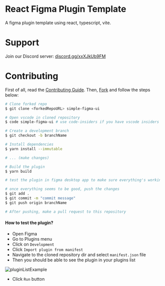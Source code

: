# React Figma Plugin Template

A figma plugin template using react, typescript, vite.

# Support

Join our Discord server: [discord.gg/xxXJkUb9FM](https://discord.gg/xxXJkUb9FM)

# Contributing

First of all, read the [Contributing Guide](https://github.com/neplextech/simple-figma-ui/blob/main/CONTRIBUTING.md). Then, [Fork](https://github.com/neplextech/simple-figma-ui/fork) and follow the steps below:

```sh
# Clone forked repo
$ git clone <forkedRepoURL> simple-figma-ui

# Open vscode in cloned repository
$ code simple-figma-ui # use code-insiders if you have vscode insiders

# Create a development branch
$ git checkout -b branchName

# Install dependencies
$ yarn install --immutable

# ... (make changes)

# Build the plugin
$ yarn build

# test the plugin in figma desktop app to make sure everything's working

# once everything seems to be good, push the changes
$ git add .
$ git commit -m "commit message"
$ git push origin branchName

# After pushing, make a pull request to this repository
```

#### How to test the plugin?

* Open Figma
* Go to Plugins menu
* Click on `Development`
* Click `Import plugin from manifest`
* Navigate to the cloned repository dir and select `manifest.json` file
* Then you should be able to see the plugin in your plugins list

![pluginListExample](https://i.imgur.com/acC5Z6c.png)

* Click `Run` button
